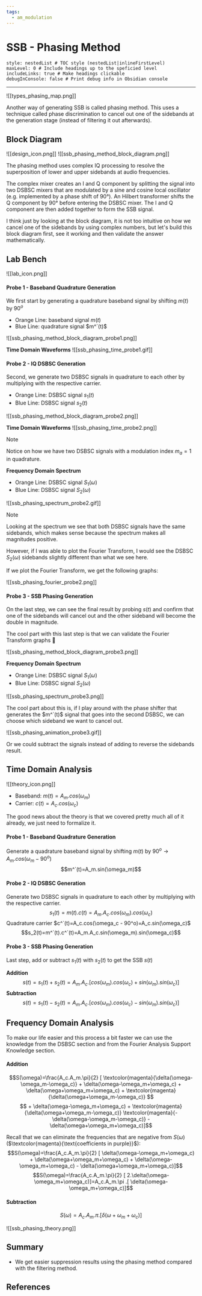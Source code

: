 ```yaml
---
tags:
  - am_modulation
---
```

# SSB - Phasing Method
```table-of-contents
style: nestedList # TOC style (nestedList|inlineFirstLevel)
maxLevel: 0 # Include headings up to the speficied level
includeLinks: true # Make headings clickable
debugInConsole: false # Print debug info in Obsidian console
```
---

![[types_phasing_map.png]]

Another way of generating SSB is called phasing method. This uses a technique called phase discrimination to cancel out one of the sidebands at the generation stage (instead of filtering it out afterwards).

## Block Diagram

![[design_icon.png]]
![[ssb_phasing_method_block_diagram.png]]

The phasing method uses complex IQ processing to resolve the superposition of lower and upper sidebands at audio frequencies. 

The complex mixer creates an I and Q component by splitting the signal into two DSBSC mixers that are modulated by a sine and cosine local oscillator (e.g. implemented by a phase shift of 90°). An Hilbert transformer shifts the Q component by 90° before entering the DSBSC mixer. The I and Q component are then added together to form the SSB signal.

I think just by looking at the block diagram, it is not too intuitive on how we cancel one of the sidebands by using complex numbers, but let's build this block diagram first, see it working and then validate the answer mathematically.

## Lab Bench

![[lab_icon.png]]

#### Probe 1 - Baseband Quadrature Generation

We first start by generating a quadrature baseband signal by shifting $m(t)$ by $90^o$

- Orange Line: baseband signal $m(t)$
- Blue Line: quadrature signal $m^`(t)$

![[ssb_phasing_method_block_diagram_probe1.png]]

**Time Domain Waveforms**
![[ssb_phasing_time_probe1.gif]]

#### Probe 2 - IQ DSBSC Generation

Second, we generate two DSBSC signals in quadrature to each other by multiplying with the respective carrier. 

- Orange Line: DSBSC signal $s_1(t)$
- Blue Line: DSBSC signal $s_2(t)$

![[ssb_phasing_method_block_diagram_probe2.png]]

**Time Domain Waveforms**
![[ssb_phasing_time_probe2.png]]

> [!note] 
>  Notice on how we have two DSBSC signals with a modulation index $m_a=1$ in quadrature.

**Frequency Domain Spectrum**

- Orange Line: DSBSC signal $S_1(\omega)$
- Blue Line: DSBSC signal $S_2(\omega)$

![[ssb_phasing_spectrum_probe2.gif]]

> [!note] 
> Looking at the spectrum we see that both DSBSC signals have the same sidebands, which makes sense because the spectrum makes all magnitudes positive.
> 
> However, if I was able to plot the Fourier Transform, I would see the DSBSC $S_2(\omega)$ sidebands slightly different than what we see here.

If we plot the Fourier Transform, we get the following graphs:

![[ssb_phasing_fourier_probe2.png]]

#### Probe 3 - SSB Phasing Generation

On the last step, we can see the final result by probing $s(t)$ and confirm that one of the sidebands will cancel out and the other sideband will become the double in magnitude.

The cool part with this last step is that we can validate the Fourier Transform graphs 🙂

![[ssb_phasing_method_block_diagram_probe3.png]]

**Frequency Domain Spectrum**

- Orange Line: DSBSC signal $S_1(\omega)$
- Blue Line: DSBSC signal $S_2(\omega)$

![[ssb_phasing_spectrum_probe3.png]]

The cool part about this is, if I play around with the phase shifter that generates the $m^`(t)$ signal that goes into the second DSBSC, we can choose which sideband we want to cancel out.

![[ssb_phasing_animation_probe3.gif]]

Or we could subtract the signals instead of adding to reverse the sidebands result.

## Time Domain Analysis

![[theory_icon.png]]

- Baseband: $m(t)=A_m.cos(\omega_m)$
- Carrier: $c(t)=A_c.cos(\omega_c)$

The good news about the theory is that we covered pretty much all of it already, we just need to formalize it.

#### Probe 1 - Baseband Quadrature Generation

Generate a quadrature baseband signal by shifting $m(t)$ by $90^o \longrightarrow A_m.cos(\omega_m - 90^o)$ 
$$m^`(t)=A_m.sin(\omega_m)$$
#### Probe 2 - IQ DSBSC Generation

Generate two DSBSC signals in quadrature to each other by multiplying with the respective carrier. 
$$s_1(t)=m(t).c(t)=A_m.A_c.cos(\omega_m).cos(\omega_c)$$
Quadrature carrier $c^`(t)=A_c.cos(\omega_c - 90^o)=A_c.sin(\omega_c)$
$$s_2(t)=m^`(t).c^`(t)=A_m.A_c.sin(\omega_m).sin(\omega_c)$$
#### Probe 3 - SSB Phasing Generation

Last step, add or subtract $s_1(t)$ with $s_2(t)$ to get the SSB $s(t)$

**Addition**
$$s(t)=s_1(t)+s_2(t)=A_m.A_c.[cos(\omega_m).cos(\omega_c)+ sin(\omega_m).sin(\omega_c)]$$
**Subtraction**
$$s(t)=s_1(t)-s_2(t)=A_m.A_c.[cos(\omega_m).cos(\omega_c)- sin(\omega_m).sin(\omega_c)]$$

## Frequency Domain Analysis

To make our life easier and this process a bit faster we can use the knowledge from the DSBSC section and from the Fourier Analysis Support Knowledge section.

#### Addition
$$S(\omega)=\frac{A_c.A_m.\pi}{2} [ \textcolor{magenta}{\delta(\omega-\omega_m-\omega_c)} + \delta(\omega-\omega_m+\omega_c) + \delta(\omega+\omega_m+\omega_c) + \textcolor{magenta}{\delta(\omega+\omega_m-\omega_c)} $$
$$ + \delta(\omega-\omega_m+\omega_c) + \textcolor{magenta}{\delta(\omega+\omega_m-\omega_c)} \textcolor{magenta}{- \delta(\omega-\omega_m-\omega_c)} - \delta(\omega+\omega_m+\omega_c)]$$

Recall that we can eliminate the frequencies that are negative from $S(\omega)$ ($\textcolor{magenta}{\text{coefficients in purple}}$):
$$S(\omega)=\frac{A_c.A_m.\pi}{2} [ \delta(\omega-\omega_m+\omega_c) + \delta(\omega+\omega_m+\omega_c) + \delta(\omega-\omega_m+\omega_c) - \delta(\omega+\omega_m+\omega_c)]$$
$$S(\omega)=\frac{A_c.A_m.\pi}{2} [ 2.\delta(\omega-\omega_m+\omega_c)]=A_c.A_m.\pi .[ \delta(\omega-\omega_m+\omega_c)]$$
#### Subtraction
$$S(\omega)=A_c.A_m.\pi .[ \delta(\omega+\omega_m+\omega_c)]$$

![[ssb_phasing_theory.png]]

## Summary

- We get easier suppression results using the phasing method compared with the filtering method.

## References


